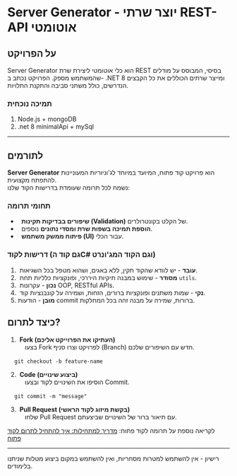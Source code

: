 # Server Generator - יוצר שרתי REST-API אוטומטי

## על הפרויקט

Server Generator הוא כלי אוטומטי ליצירת שרת REST בסיסי, המבוסס על מודלים שהמשתמש מספק. הפרויקט נכתב ב- .NET 8 ומייצר שרתים הכוללים את כל הקבצים הנדרשים, כולל משתני סביבה והתקנת התלויות.
### תמיכה נוכחית
1. Node.js + mongoDB
2. .net 8 minimalApi + mySql
---

לתורמים
-------

**Server Generator** הוא פרויקט קוד פתוח, המיועד במיוחד לג'וניוריות המעוניינות להתפתח מקצועית.\
נשמח לכל תרומה שעומדת בדרישות הקוד שלנו:

### תחומי תרומה

-   **שיפורים בבדיקות תקינות (Validation)** של הקלט בקונטרולרים.
-   **הוספת תמיכה בשפות שרת ומסדי נתונים** נוספים.
-   **פיתוח ממשק משתמש (UI)** עבור הכלי.

### דרישות לקוד (גם קוד הC# וגם הקוד המג'ונרט)

1.  **עובד** - יש לוודא שהקוד תקין, ללא באגים, ושהוא מטפל בכל השגיאות.
2.  **מסודר** - שימוש במבנה תיקיות היררכי, ופונקציות כלליות תחת `utils`.
3.  **נכון** - עקרונות OOP, RESTful APIs.
4.  **נקי** - שמות משתנים ופונקציות ברורים, הזחות, ושמירה על קונבנציות קוד.
5. **מובן** - הודעות commit ברורות, שמירה על מבנה זהה בכל המחלקות.


כיצד לתרום?
-----------

1.  **Fork (העתיקו את הפרוייקט אליכם)**\
    בצעו Fork לפרויקט וצרו סניף (Branch) חדש עם השיפורים שלכם.

    `git checkout -b feature-name`

2.  **Code (ביצוע שינויים)**\
    הוסיפו את השינויים לקוד ובצעו Commit.

    `git commit -m "message"`

3.  **Pull Request (בקשת מיזוג לקוד הראשי)**\
    שלחו Pull Request עם תיאור ברור של השינויים שביצעתם.

לקריאה נוספת על תרומה לקוד פתוח: [מדריך למתחילות: איך להתחיל לתרום לקוד פתוח](https://maakaf.netlify.app/newbies/he_how-to-start-os-practice/)

* * * * *

רישיון - אין להשתמש למטרות מסחריות, ואין להשתמש במקום ביצוע מטלות שניתנו בלימודים.
